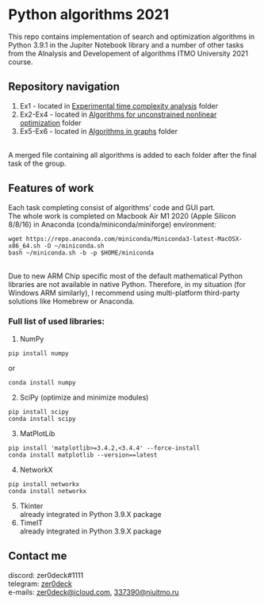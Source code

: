 # Python algorithms 2021
This repo contains implementation of search and optimization algorithms in Python 3.9.1 in the Jupiter Notebook library and a number of other tasks from the Alnalysis and Developement of algorithms ITMO University 2021 course.
## Repository navigation
1. Ex1 - located in [Experimental time complexity analysis](https://github.com/zer0deck/py_algorithms/tree/main/Experimental%20time%20complexity%20analysis) folder
2. Ex2-Ex4 - located in [Algorithms for unconstrained nonlinear optimization](https://github.com/zer0deck/py_algorithms/tree/main/Algorithms%20for%20unconstrained%20nonlinear%20optimization) folder
3. Ex5-Ex6 - located in [Algorithms in graphs](https://github.com/zer0deck/py_algorithms/tree/main/Algorithms%20on%20graphs) folder

<br/>A merged file containing all algorithms is added to each folder after the final task of the group.
## Features of work
Each task completing consist of algorithms' code and GUI part. 
<br/>The whole work is completed on Macbook Air M1 2020 (Apple Silicon 8/8/16) in Anaconda (conda/miniconda/miniforge) environment:
```
wget https://repo.anaconda.com/miniconda/Miniconda3-latest-MacOSX-x86_64.sh -O ~/miniconda.sh
bash ~/miniconda.sh -b -p $HOME/miniconda
```
<br/>Due to new ARM Chip specific most of the default mathematical Python libraries are not available in native Python. Therefore, in my situation (for Windows ARM similarly), I recommend using multi-platform third-party solutions like Homebrew or Anaconda.
### Full list of used libraries:
1. NumPy
```
pip install numpy
```
or
```
conda install numpy
```
2. SciPy (optimize and minimize modules)
```
pip install scipy
conda install scipy
```
3. MatPlotLib
```
pip install 'matplotlib>=3.4.2,<3.4.4' --force-install
conda install matplotlib --version==latest
```
4. NetworkX
```
pip install networkx
conda install networkx
```
5. Tkinter
<br/>already integrated in Python 3.9.X package
6. TimeIT
<br/>already integrated in Python 3.9.X package

## Contact me
discord: zer0deck#1111
<br/>telegram: [zer0deck](t.me/zer0deck)
<br/>e-mails: <zer0deck@icloud.com>, <337390@niuitmo.ru>
